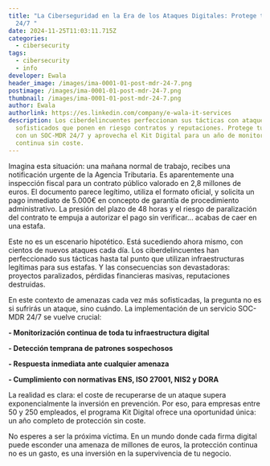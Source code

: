 ```yaml
---
title: "La Ciberseguridad en la Era de los Ataques Digitales: Protege tu Empresa
  24/7 "
date: 2024-11-25T11:03:11.715Z
categories:
  - cibersecurity
tags:
  - cibersecurity
  - info
developer: Ewala
header_image: /images/ima-0001-01-post-mdr-24-7.png
postimage: /images/ima-0001-01-post-mdr-24-7.png
thumbnail: /images/ima-0001-01-post-mdr-24-7.png
author: Ewala
authorlink: https://es.linkedin.com/company/e-wala-it-services
description: Los ciberdelincuentes perfeccionan sus tácticas con ataques
  sofisticados que ponen en riesgo contratos y reputaciones. Protege tu empresa
  con un SOC-MDR 24/7 y aprovecha el Kit Digital para un año de monitorización
  continua sin coste.
---
```

<!--StartFragment-->

Imagina esta situación: una mañana normal de trabajo, recibes una notificación urgente de la Agencia Tributaria. Es aparentemente una inspección fiscal para un contrato público valorado en 2,8 millones de euros. El documento parece legítimo, utiliza el formato oficial, y solicita un pago inmediato de 5.000€ en concepto de garantía de procedimiento administrativo. La presión del plazo de 48 horas y el riesgo de paralización del contrato te empuja a autorizar el pago sin verificar... acabas de caer en una estafa. 

Este no es un escenario hipotético. Está sucediendo ahora mismo, con cientos de nuevos ataques cada día. Los ciberdelincuentes han perfeccionado sus tácticas hasta tal punto que utilizan infraestructuras legítimas para sus estafas. Y las consecuencias son devastadoras: proyectos paralizados, pérdidas financieras masivas, reputaciones destruidas. 

En este contexto de amenazas cada vez más sofisticadas, la pregunta no es si sufrirás un ataque, sino cuándo. La implementación de un servicio SOC-MDR 24/7 se vuelve crucial: 

**\- Monitorización continua de toda tu infraestructura digital** 

**\- Detección temprana de patrones sospechosos** 

**\- Respuesta inmediata ante cualquier amenaza** 

**\- Cumplimiento con normativas ENS, ISO 27001, NIS2 y DORA** 

La realidad es clara: el coste de recuperarse de un ataque supera exponencialmente la inversión en prevención. Por eso, para empresas entre 50 y 250 empleados, el programa Kit Digital ofrece una oportunidad única: un año completo de protección sin coste. 

No esperes a ser la próxima víctima. En un mundo donde cada firma digital puede esconder una amenaza de millones de euros, la protección continua no es un gasto, es una inversión en la supervivencia de tu negocio. 

<!--EndFragment-->